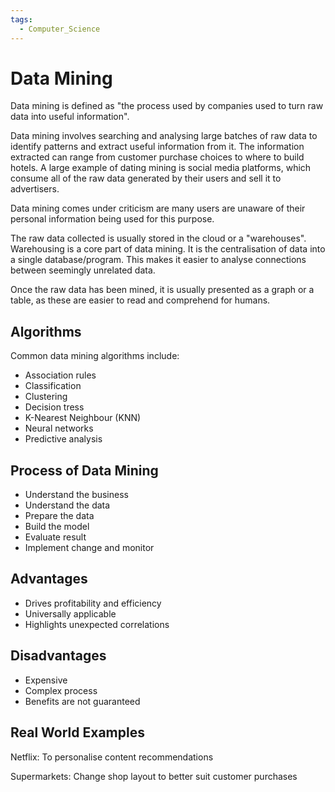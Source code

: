 ```yaml
---
tags:
  - Computer_Science
---
```

# Data Mining
Data mining is defined as "the process used by companies used to turn raw data into useful information".

Data mining involves searching and analysing large batches of raw data to identify patterns and extract useful information from it. The information extracted can range from customer purchase choices to where to build hotels.
A large example of dating mining is social media platforms, which consume all of the raw data generated by their users and sell it to advertisers.

Data mining comes under criticism are many users are unaware of their personal information being used for this purpose.

The raw data collected is usually stored in the cloud or a "warehouses".
Warehousing is a core part of data mining. It is the centralisation of data into a single database/program. This makes it easier to analyse connections between seemingly unrelated data.

Once the raw data has been mined, it is usually presented as a graph or a table, as these are easier to read and comprehend for humans.

## Algorithms
Common data mining algorithms include:
- Association rules
- Classification
- Clustering
- Decision tress
- K-Nearest Neighbour (KNN)
- Neural networks
- Predictive analysis

## Process of Data Mining
- Understand the business
- Understand the data
- Prepare the data
- Build the model
- Evaluate result
- Implement change and monitor

## Advantages
- Drives profitability and efficiency
- Universally applicable
- Highlights unexpected correlations
## Disadvantages
- Expensive
- Complex process
- Benefits are not guaranteed

## Real World Examples
Netflix: To personalise content recommendations

Supermarkets: Change shop layout to better suit customer purchases

